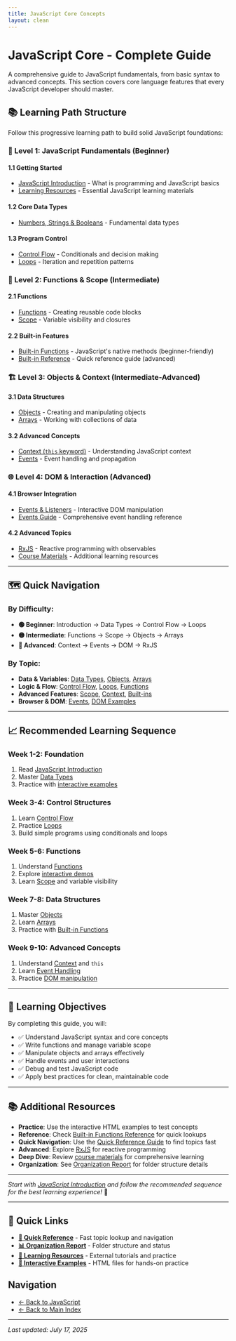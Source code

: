 ```yaml
---
title: JavaScript Core Concepts
layout: clean
---
```


# JavaScript Core - Complete Guide

A comprehensive guide to JavaScript fundamentals, from basic syntax to advanced concepts. This section covers core language features that every JavaScript developer should master.

## 📚 **Learning Path Structure**

Follow this progressive learning path to build solid JavaScript foundations:

### **🎯 Level 1: JavaScript Fundamentals** (Beginner)

#### 1.1 Getting Started

- [JavaScript Introduction](Intro.md) - What is programming and JavaScript basics
- [Learning Resources](Resources.md) - Essential JavaScript learning materials

#### 1.2 Core Data Types

- [Numbers, Strings & Booleans](Numbers_Strings_Booleans.md) - Fundamental data types

#### 1.3 Program Control

- [Control Flow](Control_Flow.md) - Conditionals and decision making
- [Loops](Loops.md) - Iteration and repetition patterns

### **🔧 Level 2: Functions & Scope** (Intermediate)

#### 2.1 Functions

- [Functions](Functions.md) - Creating reusable code blocks
- [Scope](Scope.md) - Variable visibility and closures

#### 2.2 Built-in Features

- [Built-in Functions](Builtins.md) - JavaScript's native methods (beginner-friendly)
- [Built-in Reference](Builtins.md) - Quick reference guide (advanced)

### **🏗️ Level 3: Objects & Context** (Intermediate-Advanced)

#### 3.1 Data Structures

- [Objects](Objects.md) - Creating and manipulating objects
- [Arrays](Arrays.md) - Working with collections of data

#### 3.2 Advanced Concepts

- [Context (`this` keyword)](Context.md) - Understanding JavaScript context
- [Events](Events.md) - Event handling and propagation

### **🌐 Level 4: DOM & Interaction** (Advanced)

#### 4.1 Browser Integration

- [Events & Listeners](Events.html) - Interactive DOM manipulation
- [Events Guide](Events.md) - Comprehensive event handling reference

#### 4.2 Advanced Topics

- [RxJS](RxJS/) - Reactive programming with observables
- [Course Materials](01_courses/) - Additional learning resources

---

## 🗺️ **Quick Navigation**

### **By Difficulty:**

- **🟢 Beginner**: Introduction → Data Types → Control Flow → Loops
- **🟡 Intermediate**: Functions → Scope → Objects → Arrays
- **🔴 Advanced**: Context → Events → DOM → RxJS

### **By Topic:**

- **Data & Variables**: [Data Types](Numbers_Strings_Booleans.md), [Objects](23_Objects.md), [Arrays](Arrays.md)
- **Logic & Flow**: [Control Flow](Control_Flow.md), [Loops](Loops.md), [Functions](Functions.md)
- **Advanced Features**: [Scope](21_Scope.md), [Context](24_Context.md), [Built-ins](22_Builtins.md)
- **Browser & DOM**: [Events](Events.md), [DOM Examples](Events.html)

---

## 📈 **Recommended Learning Sequence**

### **Week 1-2: Foundation**

1. Read [JavaScript Introduction](01_intro.md)
2. Master [Data Types](Numbers_Strings_Booleans.md)
3. Practice with [interactive examples](Numbers_Strings_Booleans.html)

### **Week 3-4: Control Structures**

1. Learn [Control Flow](Control_Flow.md)
2. Practice [Loops](Loops.md)
3. Build simple programs using conditionals and loops

### **Week 5-6: Functions**

1. Understand [Functions](Functions.md)
2. Explore [interactive demos](Functions.html)
3. Learn [Scope](21_Scope.md) and variable visibility

### **Week 7-8: Data Structures**

1. Master [Objects](23_Objects.md)
2. Learn [Arrays](Arrays.md)
3. Practice with [Built-in Functions](22_Builtins.md)

### **Week 9-10: Advanced Concepts**

1. Understand [Context](24_Context.md) and `this`
2. Learn [Event Handling](Events.md)
3. Practice [DOM manipulation](Events.html)

---

## 🎯 **Learning Objectives**

By completing this guide, you will:

- ✅ Understand JavaScript syntax and core concepts
- ✅ Write functions and manage variable scope
- ✅ Manipulate objects and arrays effectively
- ✅ Handle events and user interactions
- ✅ Debug and test JavaScript code
- ✅ Apply best practices for clean, maintainable code

---

## 📚 **Additional Resources**

- **Practice**: Use the interactive HTML examples to test concepts
- **Reference**: Check [Built-in Functions Reference](built-in-functions.md) for quick lookups
- **Quick Navigation**: Use the [Quick Reference Guide](QUICK_REFERENCE.md) to find topics fast
- **Advanced**: Explore [RxJS](RxJS/) for reactive programming
- **Deep Dive**: Review [course materials](01_courses/) for comprehensive learning
- **Organization**: See [Organization Report](ORGANIZATION_REPORT.md) for folder structure details

---

_Start with [JavaScript Introduction](01_intro.md) and follow the recommended sequence for the best learning experience!_ 🚀

---

## 🔗 Quick Links

- **[📖 Quick Reference](QUICK_REFERENCE.md)** - Fast topic lookup and navigation
- **[📊 Organization Report](ORGANIZATION_REPORT.md)** - Folder structure and status
- **[🎯 Learning Resources](00_resources.md)** - External tutorials and practice
- **[🧪 Interactive Examples](.)** - HTML files for hands-on practice

## Navigation

- [← Back to JavaScript](../index.md)
- [← Back to Main Index](../../index.md)

---

_Last updated: July 17, 2025_

